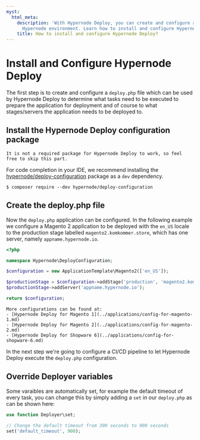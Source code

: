 ```yaml
---
myst:
  html_meta:
    description: 'With Hypernode Deploy, you can create and configure an optimized
      Hypernode environment. Learn how to install and configure Hypernode Deploy. '
    title: How to install and configure Hypernode Deploy?
---
```


# Install and Configure Hypernode Deploy

The first step is to create and configure a `deploy.php` file which can be used by Hypernode Deploy to determine what tasks need to be executed to prepare the application for deployment and of course to what stages/servers the application needs to be deployed to.

## Install the Hypernode Deploy configuration package

```{note}
It is not a required package for Hypernode Deploy to work, so feel free to skip this part.
```

For code completion in your IDE, we recommend installing the [hypernode/deploy-configuration](https://packagist.org/packages/hypernode/deploy-configuration) package as a `dev` dependency.

```console
$ composer require --dev hypernode/deploy-configuration
```

## Create the deploy.php file

Now the `deploy.php` application can be configured. In the following example we configure a Magento 2 application to be deployed with the `en_US` locale to the production stage labelled `magento2.komkommer.store`, which has one server, namely `appname.hypernode.io`.

```php
<?php

namespace Hypernode\DeployConfiguration;

$configuration = new ApplicationTemplate\Magento2(['en_US']);

$productionStage = $configuration->addStage('production', 'magento2.komkommer.store');
$productionStage->addServer('appname.hypernode.io');

return $configuration;
```

```{note}
More configurations can be found at:
- [Hypernode Deploy for Magento 1](../applications/config-for-magento-1.md)
- [Hypernode Deploy for Magento 2](../applications/config-for-magento-2.md)
- [Hypernode Deploy for Shopware 6](../applications/config-for-shopware-6.md)
```

In the next step we're going to configure a CI/CD pipeline to let Hypernode Deploy execute the `deploy.php` configuration.

## Override Deployer variables

Some varaibles are automatically set, for example the default timeout of every task, you can change this by simply adding a `set` in our `deploy.php` as can be shown here:

```php
use function Deployer\set;

// Change the default timeout from 300 seconds to 900 seconds
set('default_timeout', 900);
```
